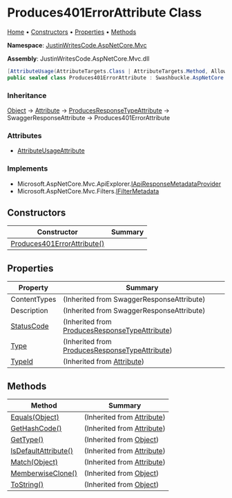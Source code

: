 # Produces401ErrorAttribute Class

[Home](../../README.md) &#x2022; [Constructors](#constructors) &#x2022; [Properties](#properties) &#x2022; [Methods](#methods)

**Namespace**: [JustinWritesCode.AspNetCore.Mvc](../README.md)

**Assembly**: JustinWritesCode\.AspNetCore\.Mvc\.dll

```csharp
[AttributeUsage(AttributeTargets.Class | AttributeTargets.Method, AllowMultiple = true)]
public sealed class Produces401ErrorAttribute : Swashbuckle.AspNetCore.Annotations.SwaggerResponseAttribute
```

### Inheritance

[Object](https://docs.microsoft.com/en-us/dotnet/api/system.object) &#x2192; [Attribute](https://docs.microsoft.com/en-us/dotnet/api/system.attribute) &#x2192; [ProducesResponseTypeAttribute](https://docs.microsoft.com/en-us/dotnet/api/microsoft.aspnetcore.mvc.producesresponsetypeattribute) &#x2192; SwaggerResponseAttribute &#x2192; Produces401ErrorAttribute

### Attributes

* [AttributeUsageAttribute](https://docs.microsoft.com/en-us/dotnet/api/system.attributeusageattribute)

### Implements

* Microsoft\.AspNetCore\.Mvc\.ApiExplorer\.[IApiResponseMetadataProvider](https://docs.microsoft.com/en-us/dotnet/api/microsoft.aspnetcore.mvc.apiexplorer.iapiresponsemetadataprovider)
* Microsoft\.AspNetCore\.Mvc\.Filters\.[IFilterMetadata](https://docs.microsoft.com/en-us/dotnet/api/microsoft.aspnetcore.mvc.filters.ifiltermetadata)

## Constructors

| Constructor | Summary |
| ----------- | ------- |
| [Produces401ErrorAttribute()](-ctor/README.md) | |

## Properties

| Property | Summary |
| -------- | ------- |
| ContentTypes |  \(Inherited from SwaggerResponseAttribute\) |
| Description |  \(Inherited from SwaggerResponseAttribute\) |
| [StatusCode](https://docs.microsoft.com/en-us/dotnet/api/microsoft.aspnetcore.mvc.producesresponsetypeattribute.statuscode) |  \(Inherited from [ProducesResponseTypeAttribute](https://docs.microsoft.com/en-us/dotnet/api/microsoft.aspnetcore.mvc.producesresponsetypeattribute)\) |
| [Type](https://docs.microsoft.com/en-us/dotnet/api/microsoft.aspnetcore.mvc.producesresponsetypeattribute.type) |  \(Inherited from [ProducesResponseTypeAttribute](https://docs.microsoft.com/en-us/dotnet/api/microsoft.aspnetcore.mvc.producesresponsetypeattribute)\) |
| [TypeId](https://docs.microsoft.com/en-us/dotnet/api/system.attribute.typeid) |  \(Inherited from [Attribute](https://docs.microsoft.com/en-us/dotnet/api/system.attribute)\) |

## Methods

| Method | Summary |
| ------ | ------- |
| [Equals(Object)](https://docs.microsoft.com/en-us/dotnet/api/system.attribute.equals) |  \(Inherited from [Attribute](https://docs.microsoft.com/en-us/dotnet/api/system.attribute)\) |
| [GetHashCode()](https://docs.microsoft.com/en-us/dotnet/api/system.attribute.gethashcode) |  \(Inherited from [Attribute](https://docs.microsoft.com/en-us/dotnet/api/system.attribute)\) |
| [GetType()](https://docs.microsoft.com/en-us/dotnet/api/system.object.gettype) |  \(Inherited from [Object](https://docs.microsoft.com/en-us/dotnet/api/system.object)\) |
| [IsDefaultAttribute()](https://docs.microsoft.com/en-us/dotnet/api/system.attribute.isdefaultattribute) |  \(Inherited from [Attribute](https://docs.microsoft.com/en-us/dotnet/api/system.attribute)\) |
| [Match(Object)](https://docs.microsoft.com/en-us/dotnet/api/system.attribute.match) |  \(Inherited from [Attribute](https://docs.microsoft.com/en-us/dotnet/api/system.attribute)\) |
| [MemberwiseClone()](https://docs.microsoft.com/en-us/dotnet/api/system.object.memberwiseclone) |  \(Inherited from [Object](https://docs.microsoft.com/en-us/dotnet/api/system.object)\) |
| [ToString()](https://docs.microsoft.com/en-us/dotnet/api/system.object.tostring) |  \(Inherited from [Object](https://docs.microsoft.com/en-us/dotnet/api/system.object)\) |


